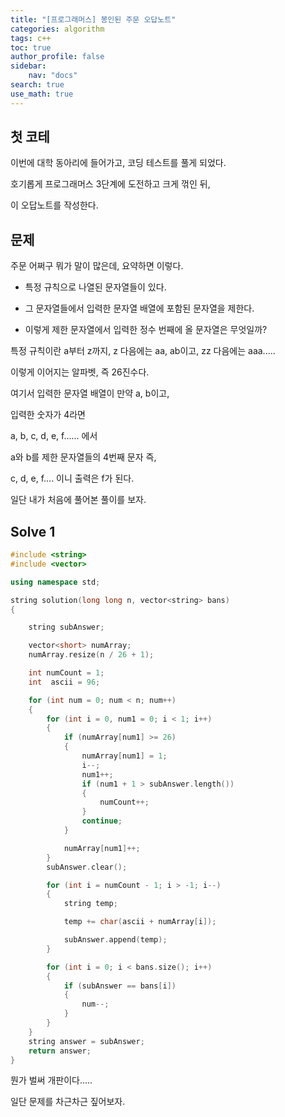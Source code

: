 ```yaml
---
title: "[프로그래머스] 봉인된 주문 오답노트"
categories: algorithm
tags: c++
toc: true
author_profile: false
sidebar:
    nav: "docs"
search: true
use_math: true
---
```


## 첫 코테

이번에 대학 동아리에 들어가고, 코딩 테스트를 풀게 되었다.

호기롭게 프로그래머스 3단계에 도전하고 크게 꺾인 뒤, 

이 오답노트를 작성한다.

## 문제

주문 어쩌구 뭐가 말이 많은데, 요약하면 이렇다.

- 특정 규칙으로 나열된 문자열들이 있다.

- 그 문자열들에서 입력한 문자열 배열에 포함된 문자열을 제한다.

- 이렇게 제한 문자열에서 입력한 정수 번째에 올 문자열은 무엇일까?

특정 규칙이란 a부터 z까지, z 다음에는 aa, ab이고, zz 다음에는 aaa.....

이렇게 이어지는 알파벳, 즉 26진수다.

여기서 입력한 문자열 배열이 만약 a, b이고,

입력한 숫자가 4라면

a, b, c, d, e, f...... 에서

a와 b를 제한 문자열들의 4번째 문자 즉,

c, d, e, f.... 이니 출력은 f가 된다.

일단 내가 처음에 풀어본 풀이를 보자.


## Solve 1

```c++
#include <string>
#include <vector>

using namespace std;

string solution(long long n, vector<string> bans) 
{

    string subAnswer;

    vector<short> numArray;
    numArray.resize(n / 26 + 1);

    int numCount = 1;
    int  ascii = 96;

    for (int num = 0; num < n; num++)
    {
        for (int i = 0, num1 = 0; i < 1; i++)
        {
            if (numArray[num1] >= 26)
            {
                numArray[num1] = 1;
                i--;
                num1++;
                if (num1 + 1 > subAnswer.length())
                {
                    numCount++;
                }
                continue;
            }

            numArray[num1]++;
        }
        subAnswer.clear();

        for (int i = numCount - 1; i > -1; i--)
        {
            string temp;

            temp += char(ascii + numArray[i]);

            subAnswer.append(temp);
        }

        for (int i = 0; i < bans.size(); i++)
        {
            if (subAnswer == bans[i])
            {
                num--;
            }
        }
    }
    string answer = subAnswer;
    return answer;
}
```

뭔가 벌써 개판이다.....

일단 문제를 차근차근 짚어보자.